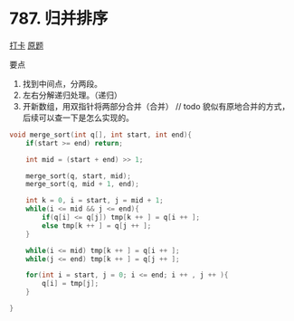 # 787. 归并排序

[打卡](https://www.acwing.com/activity/content/problem/content/821/1/)
[原题](https://www.acwing.com/problem/content/789/)

要点

1. 找到中间点，分两段。
2. 左右分解递归处理。（递归）
3. 开新数组，用双指针将两部分合并（合并）
   // todo 貌似有原地合并的方式，后续可以查一下是怎么实现的。

```C++
void merge_sort(int q[], int start, int end){
    if(start >= end) return;

    int mid = (start + end) >> 1;

    merge_sort(q, start, mid);
    merge_sort(q, mid + 1, end);

    int k = 0, i = start, j = mid + 1;
    while(i <= mid && j <= end){
        if(q[i] <= q[j]) tmp[k ++ ] = q[i ++ ];
        else tmp[k ++ ] = q[j ++ ];
    }

    while(i <= mid) tmp[k ++ ] = q[i ++ ];
    while(j <= end) tmp[k ++ ] = q[j ++ ];

    for(int i = start, j = 0; i <= end; i ++ , j ++ ){
        q[i] = tmp[j];
    }

}
```
